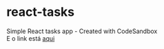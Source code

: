 # react-tasks
Simple React tasks app - Created with CodeSandbox <br>
E o link está [aqui](https://kn8h7z.csb.app/)
